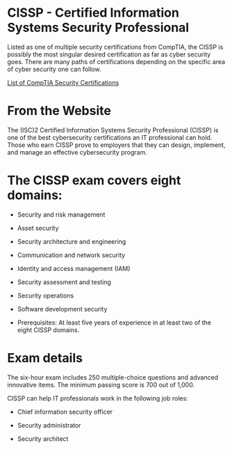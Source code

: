 # CISSP - Certified Information Systems Security Professional

Listed as one of multiple security certifications from CompTIA, the CISSP
is possibly the most singular desired certification as far as cyber security
goes. There are many paths of certifications depending on the specific area 
of cyber security one can follow. 

<a href="https://www.comptia.org/en-us/blog/boost-your-career-with-the-best-cybersecurity-certifications-for-2024/">List of CompTIA Security Certifications</a>

# From the Website

The (ISC)2 Certified Information Systems Security Professional (CISSP) is one of the best cybersecurity certifications an IT professional can hold. Those who earn CISSP prove to employers that they can design, implement, and manage an effective cybersecurity program.

# The CISSP exam covers eight domains:

- Security and risk management

- Asset security

- Security architecture and engineering

- Communication and network security

- Identity and access management (IAM)

- Security assessment and testing

- Security operations

- Software development security

- Prerequisites: At least five years of experience in at least two of the eight CISSP domains.

# Exam details

The six-hour exam includes 250 multiple-choice questions and advanced innovative items. The minimum passing score is 700 out of 1,000.

CISSP can help IT professionals work in the following job roles:

- Chief information security officer

- Security administrator

- Security architect

